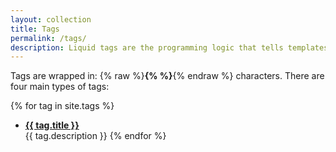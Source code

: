 ```yaml
---
layout: collection
title: Tags
permalink: /tags/
description: Liquid tags are the programming logic that tells templates what to do. 
---
```


Tags are wrapped in: {% raw %}**{% %}**{% endraw %} characters. There are four main types of tags:

{% for tag in site.tags %}
  * **<a href="{{ tag.name}}">{{ tag.title }}</a>**  
  {{ tag.description }}
{% endfor %}
